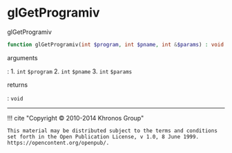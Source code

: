 # glGetProgramiv
glGetProgramiv

```php
function glGetProgramiv(int $program, int $pname, int &$params) : void
```

arguments

:    1. `int` `$program` 
    2. `int` `$pname` 
    3. `int` `$params` 

returns

:    `void` 

---
     

!!! cite "Copyright © 2010-2014 Khronos Group"

    This material may be distributed subject to the terms and conditions set forth in the Open Publication License, v 1.0, 8 June 1999. https://opencontent.org/openpub/.
